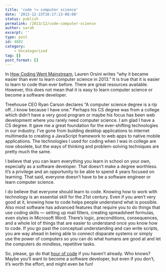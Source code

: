 ```yaml
---
title: 'code != computer science'
date: '2013-12-23T16:17:13-08:00'
status: publish
permalink: /2013/12/code-computer-science
author: sarah
excerpt: ''
type: post
id: 4802
category:
    - Uncategorized
tag: []
post_format: []
---
```

In [How Coding Went Mainstream](http://readwrite.com/2013/12/18/learn-to-code-trend-2013), Lauren Orsini writes “why it became easier than ever to learn computer science in 2013.” It is true that it is easier to learn to code than ever before. There are great resources available. However, this does not mean that it is easy to learn computer science or become a software developer.

Treehouse CEO Ryan Carson declares “A computer science degree is a rip off…I know because I have one.” Perhaps his CS degree was from a college which didn’t have a very good program or maybe his focus has been web development where you rarely need computer science. I am glad I have a CS degree. It gave me a great foundation for the ever-shifting technologies in our industry. I’ve gone from building desktop applications to internet multimedia to creating a JavaScript framework to web apps to native mobile applications. The technologies I used for coding when I was in college are now obsolete, but the ways of thinking and problem-solving techniques are pretty much the same.

I believe that you can learn everything you learn in school on your own, especially as a software developer. That doesn’t make a degree worthless. It’s a privilege and an opportunity to be able to spend 4 years focused on learning. That said, everyone doesn’t have to be a software engineer or learn computer science.

I do believe that everyone should learn to code. Knowing how to work with technology is an essential skill for the 21st century. Even if you aren’t very good at it, knowing how to code helps people understand what is possible. Also most software has advanced features that require you to do things that use coding skills — setting up mail filters, creating spreadsheet formulas, even styles in Microsoft Word. There’s logic, preconditions, consequences, and a whole lot of things that are easier to understand once you know how to code. If you go past the conceptual understanding and can write scripts, you are way ahead in being able to connect disparate systems or simply use the power of computers so you can do what humans are good at and let the computers do mindless, repetitive tasks.

So, please, go do that [hour of code](http://code.org/) if you haven’t already. Who knows? Maybe you’ll want to become a software developer, but even if you don’t, it’s worth the effort, and might even be fun!